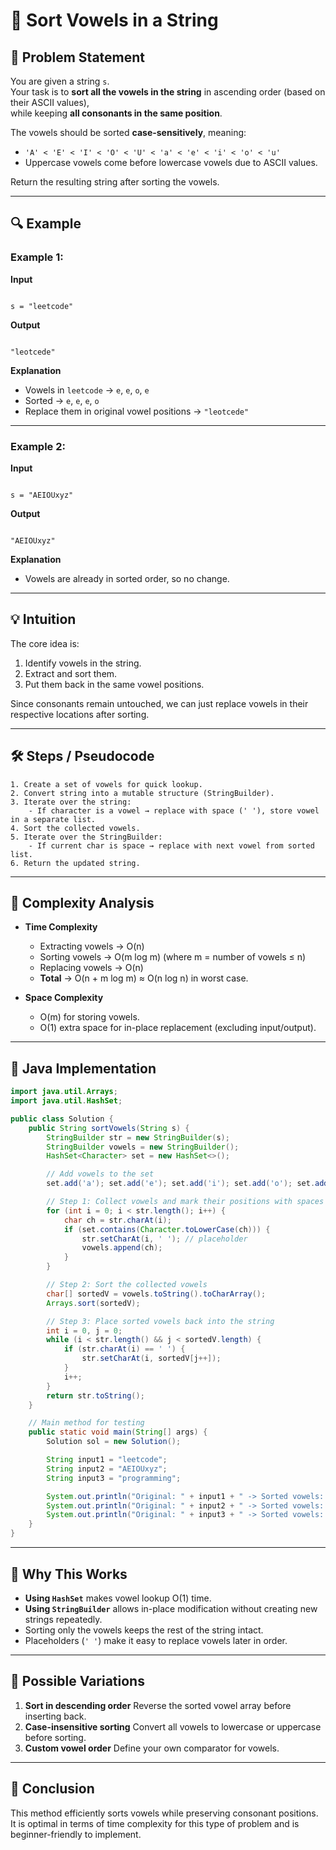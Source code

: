 
# 📝 Sort Vowels in a String

## 📌 Problem Statement
You are given a string `s`.  
Your task is to **sort all the vowels in the string** in ascending order (based on their ASCII values),  
while keeping **all consonants in the same position**.

The vowels should be sorted **case-sensitively**, meaning:
- `'A' < 'E' < 'I' < 'O' < 'U' < 'a' < 'e' < 'i' < 'o' < 'u'`
- Uppercase vowels come before lowercase vowels due to ASCII values.

Return the resulting string after sorting the vowels.

---

## 🔍 Example

### Example 1:
**Input**  
```

s = "leetcode"

```
**Output**  
```

"leotcede"

```
**Explanation**  
- Vowels in `leetcode` → `e`, `e`, `o`, `e`  
- Sorted → `e`, `e`, `e`, `o`  
- Replace them in original vowel positions → `"leotcede"`

---

### Example 2:
**Input**  
```

s = "AEIOUxyz"

```
**Output**  
```

"AEIOUxyz"

````
**Explanation**  
- Vowels are already in sorted order, so no change.

---

## 💡 Intuition
The core idea is:
1. Identify vowels in the string.
2. Extract and sort them.
3. Put them back in the same vowel positions.

Since consonants remain untouched, we can just replace vowels in their respective locations after sorting.

---

## 🛠 Steps / Pseudocode
```plaintext
1. Create a set of vowels for quick lookup.
2. Convert string into a mutable structure (StringBuilder).
3. Iterate over the string:
    - If character is a vowel → replace with space (' '), store vowel in a separate list.
4. Sort the collected vowels.
5. Iterate over the StringBuilder:
    - If current char is space → replace with next vowel from sorted list.
6. Return the updated string.
````

---

## 🧮 Complexity Analysis

* **Time Complexity**

  * Extracting vowels → O(n)
  * Sorting vowels → O(m log m) (where m = number of vowels ≤ n)
  * Replacing vowels → O(n)
  * **Total** → O(n + m log m) ≈ O(n log n) in worst case.
* **Space Complexity**

  * O(m) for storing vowels.
  * O(1) extra space for in-place replacement (excluding input/output).

---

## 📄 Java Implementation

```java
import java.util.Arrays;
import java.util.HashSet;

public class Solution {
    public String sortVowels(String s) {
        StringBuilder str = new StringBuilder(s);
        StringBuilder vowels = new StringBuilder();
        HashSet<Character> set = new HashSet<>();

        // Add vowels to the set
        set.add('a'); set.add('e'); set.add('i'); set.add('o'); set.add('u');

        // Step 1: Collect vowels and mark their positions with spaces
        for (int i = 0; i < str.length(); i++) {
            char ch = str.charAt(i);
            if (set.contains(Character.toLowerCase(ch))) {
                str.setCharAt(i, ' '); // placeholder
                vowels.append(ch);
            }
        }

        // Step 2: Sort the collected vowels
        char[] sortedV = vowels.toString().toCharArray();
        Arrays.sort(sortedV);

        // Step 3: Place sorted vowels back into the string
        int i = 0, j = 0;
        while (i < str.length() && j < sortedV.length) {
            if (str.charAt(i) == ' ') {
                str.setCharAt(i, sortedV[j++]);
            }
            i++;
        }
        return str.toString();
    }

    // Main method for testing
    public static void main(String[] args) {
        Solution sol = new Solution();

        String input1 = "leetcode";
        String input2 = "AEIOUxyz";
        String input3 = "programming";

        System.out.println("Original: " + input1 + " -> Sorted vowels: " + sol.sortVowels(input1));
        System.out.println("Original: " + input2 + " -> Sorted vowels: " + sol.sortVowels(input2));
        System.out.println("Original: " + input3 + " -> Sorted vowels: " + sol.sortVowels(input3));
    }
}
```

---

## 📌 Why This Works

* **Using `HashSet`** makes vowel lookup O(1) time.
* **Using `StringBuilder`** allows in-place modification without creating new strings repeatedly.
* Sorting only the vowels keeps the rest of the string intact.
* Placeholders (`' '`) make it easy to replace vowels later in order.

---

## 🔄 Possible Variations

1. **Sort in descending order**
   Reverse the sorted vowel array before inserting back.
2. **Case-insensitive sorting**
   Convert all vowels to lowercase or uppercase before sorting.
3. **Custom vowel order**
   Define your own comparator for vowels.

---

## 🎯 Conclusion

This method efficiently sorts vowels while preserving consonant positions.
It is optimal in terms of time complexity for this type of problem and is beginner-friendly to implement.

```
